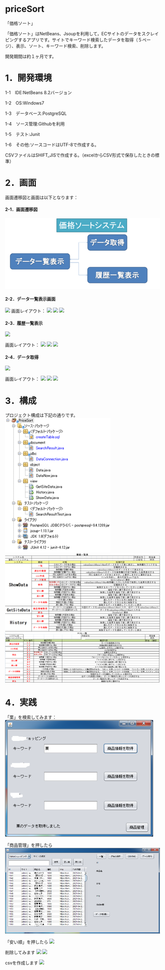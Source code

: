 # priceSort
「価格ソート」

「価格ソート」はNetBeans、Jsoupを利用して，ECサイトのデータをスクレイピングするアプリです。サイトでキーワード検索したデータを取得（５ページ）、表示、ソート、キーワード検索、削除します。

開発期間は約１ヶ月です。

# 1．開発環境

1-1　IDE:NetBeans 8.2バージョン

1-2　OS:Windows7

1-3　データベース:PostgreSQL

1-4　ソース管理:Githubを利用

1-5　テスト:Junit

1-6　その他:ソースコードはUTF-8で作成する。

CSVファイルはSHIFT_JISで作成する。（excelからCSV形式で保存したときの標準）

# 2．画面

画面遷移図と画面は以下となります：

#### 2-1．画面遷移図

<img src="img/image-20210421145505973.png" alt="image-20210421145505973" style="zoom:100%;" />

#### 2-2．データ一覧表示画面
<img src="img/image-e847b2eb41bc049556a6f61b164f990.png"  style="zoom:100%;" />
画面レイアウト：
<img src="img/image-e847b2eb41bc049556a6f61b164f990.png"  style="zoom:100%;" />
<img src="img/image-e847b2eb41bc049556a6f61b164f990.png"  style="zoom:100%;" />
<img src="img/image-e847b2eb41bc049556a6f61b164f990.png"  style="zoom:100%;" />

#### 2-3．履歴一覧表示
<img src="img/image-e847b2eb41bc049556a6f61b164f990.png"  style="zoom:100%;" />

画面レイアウト：
<img src="img/image-e847b2eb41bc049556a6f61b164f990.png"  style="zoom:100%;" />
<img src="img/image-e847b2eb41bc049556a6f61b164f990.png"  style="zoom:100%;" />
<img src="img/image-e847b2eb41bc049556a6f61b164f990.png"  style="zoom:100%;" />

#### 2-4．データ取得
<img src="img/image-e847b2eb41bc049556a6f61b164f990.png"  style="zoom:100%;" />

画面レイアウト：
<img src="img/image-e847b2eb41bc049556a6f61b164f990.png"  style="zoom:100%;" />
<img src="img/image-e847b2eb41bc049556a6f61b164f990.png"  style="zoom:100%;" />
<img src="img/image-e847b2eb41bc049556a6f61b164f990.png"  style="zoom:100%;" />



# 3．構成

プロジェクト構成は下記の通りです。
<img src="img/image-20210421153747851.png"  style="zoom:100%;" />
<img src="img/image-20210421153915379.png"  style="zoom:100%;" />
<img src="img/image-20210421154543020.png"  style="zoom:100%;" />

# 4．実践

「栗」を検索してみます：
<img src="img/image-20210421155248566.png"  style="zoom:100%;" />

「商品管理」を押したら
<img src="img/image-20210421155528537.png"  style="zoom:100%;" />

「安い順」を押したら
<img src="img/image-e847b2eb41bc049556a6f61b164f990.png"  style="zoom:100%;" />

削除してみます
<img src="img/image-e847b2eb41bc049556a6f61b164f990.png"  style="zoom:100%;" />
<img src="img/image-e847b2eb41bc049556a6f61b164f990.png"  style="zoom:100%;" />

csvを作成します
<img src="img/image-e847b2eb41bc049556a6f61b164f990.png"  style="zoom:100%;" />
